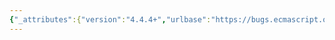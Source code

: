 ```yaml
---
{"_attributes":{"version":"4.4.4+","urlbase":"https://bugs.ecmascript.org/","maintainer":"dherman@mozilla.com"},"bug":{"bug_id":866,"creation_ts":"2012-10-29 21:17:00 -0700","short_desc":"10.2.1.4.*: \"argumentn\"","delta_ts":"2012-11-23 09:45:50 -0800","product":"Draft for 6th Edition","component":"editorial issue","version":"Rev 11: October 26, 2012 Draft","rep_platform":"All","op_sys":"All","bug_status":"RESOLVED","resolution":"FIXED","priority":"Normal","bug_severity":"minor","everconfirmed":true,"reporter":{"uid":"jmdyck","name":"Michael Dyck"},"assigned_to":{"uid":"allen","name":"Allen Wirfs-Brock"},"long_desc":[{"commentid":2309,"comment_count":0,"who":{"uid":"jmdyck","name":"Michael Dyck"},"bug_when":"2012-10-29 21:17:51 -0700","thetext":"Change \"argumentn\" to \"argument\" in:\n   10.2.1.4.1 (x2)\n   10.2.1.4.4 (x2)\n   10.2.1.4.5\n   10.2.1.4.6\n   10.2.1.4.7 (x2)\n   10.2.1.4.16\n   10.2.1.4.17"},{"commentid":2339,"comment_count":1,"who":{"uid":"allen","name":"Allen Wirfs-Brock"},"bug_when":"2012-10-31 18:32:46 -0700","thetext":"corrected in rev 12 editor's draft"},{"commentid":2680,"comment_count":2,"who":{"uid":"allen","name":"Allen Wirfs-Brock"},"bug_when":"2012-11-23 09:45:50 -0800","thetext":"corrected in rev 12, Nov. 22, 2012 draft"}]}}
---
```

